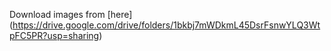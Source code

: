 Download images from [here] (https://drive.google.com/drive/folders/1bkbj7mWDkmL45DsrFsnwYLQ3WtpFC5PR?usp=sharing)